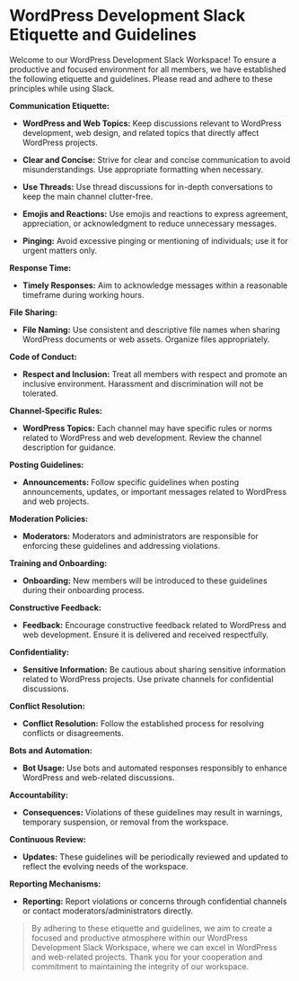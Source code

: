 # WordPress Development Slack Etiquette and Guidelines

Welcome to our WordPress Development Slack Workspace! To ensure a productive and focused environment for all members, we have established the following etiquette and guidelines. Please read and adhere to these principles while using Slack.

**Communication Etiquette:**

- **WordPress and Web Topics:** Keep discussions relevant to WordPress development, web design, and related topics that directly affect WordPress projects.

- **Clear and Concise:** Strive for clear and concise communication to avoid misunderstandings. Use appropriate formatting when necessary.

- **Use Threads:** Use thread discussions for in-depth conversations to keep the main channel clutter-free.

- **Emojis and Reactions:** Use emojis and reactions to express agreement, appreciation, or acknowledgment to reduce unnecessary messages.

- **Pinging:** Avoid excessive pinging or mentioning of individuals; use it for urgent matters only.

**Response Time:**

- **Timely Responses:** Aim to acknowledge messages within a reasonable timeframe during working hours.

**File Sharing:**

- **File Naming:** Use consistent and descriptive file names when sharing WordPress documents or web assets. Organize files appropriately.

**Code of Conduct:**

- **Respect and Inclusion:** Treat all members with respect and promote an inclusive environment. Harassment and discrimination will not be tolerated.

**Channel-Specific Rules:**

- **WordPress Topics:** Each channel may have specific rules or norms related to WordPress and web development. Review the channel description for guidance.

**Posting Guidelines:**

- **Announcements:** Follow specific guidelines when posting announcements, updates, or important messages related to WordPress and web projects.

**Moderation Policies:**

- **Moderators:** Moderators and administrators are responsible for enforcing these guidelines and addressing violations.

**Training and Onboarding:**

- **Onboarding:** New members will be introduced to these guidelines during their onboarding process.

**Constructive Feedback:**

- **Feedback:** Encourage constructive feedback related to WordPress and web development. Ensure it is delivered and received respectfully.

**Confidentiality:**

- **Sensitive Information:** Be cautious about sharing sensitive information related to WordPress projects. Use private channels for confidential discussions.

**Conflict Resolution:**

- **Conflict Resolution:** Follow the established process for resolving conflicts or disagreements.

**Bots and Automation:**

- **Bot Usage:** Use bots and automated responses responsibly to enhance WordPress and web-related discussions.

**Accountability:**

- **Consequences:** Violations of these guidelines may result in warnings, temporary suspension, or removal from the workspace.

**Continuous Review:**

- **Updates:** These guidelines will be periodically reviewed and updated to reflect the evolving needs of the workspace.

**Reporting Mechanisms:**

- **Reporting:** Report violations or concerns through confidential channels or contact moderators/administrators directly.

> By adhering to these etiquette and guidelines, we aim to create a focused and productive atmosphere within our WordPress Development Slack Workspace, where we can excel in WordPress and web-related projects.
> Thank you for your cooperation and commitment to maintaining the integrity of our workspace.
